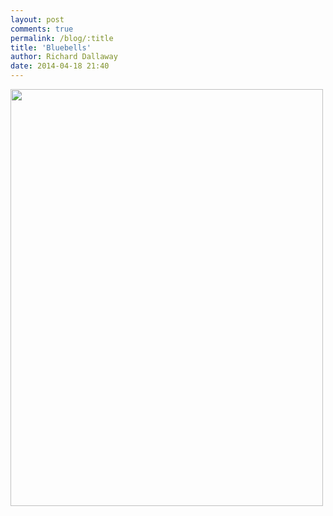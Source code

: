 ```yaml
---
layout: post
comments: true
permalink: /blog/:title
title: 'Bluebells'
author: Richard Dallaway
date: 2014-04-18 21:40
---
```


<div><a href="http://static.skitters.dallaway.com/tp_IMG_20140418_142104.jpg"><img src="http://static.skitters.dallaway.com/tp_thumb_IMG_20140418_142104.jpg" width="500" height="667"/></a></div>


  
      
